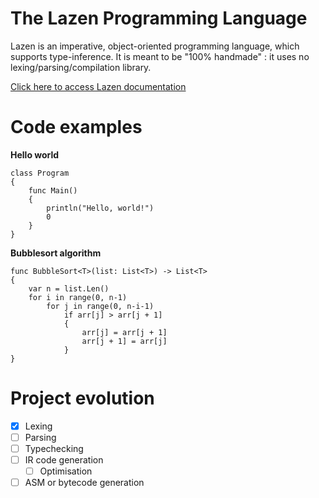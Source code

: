 # The Lazen Programming Language
Lazen is an imperative, object-oriented programming language, which supports type-inference. It is meant to be "100% handmade" : it uses no lexing/parsing/compilation library.

[Click here to access Lazen documentation](https://github.com/Jomtek/LazenLang/blob/master/DOC.md)

# Code examples
**Hello world**

    class Program
    {
	    func Main()
	    {
	    	println("Hello, world!")
	    	0
	    }
	}

**Bubblesort algorithm**

    func BubbleSort<T>(list: List<T>) -> List<T>
    {
    	var n = list.Len()
    	for i in range(0, n-1)
    		for j in range(0, n-i-1)
    			if arr[j] > arr[j + 1]
    			{
    				arr[j] = arr[j + 1]
    				arr[j + 1] = arr[j]
    			}
    }

# Project evolution

 - [x] Lexing
 - [ ] Parsing
 - [ ] Typechecking
 - [ ] IR code generation
	 - [ ] Optimisation
 - [ ] ASM or bytecode generation